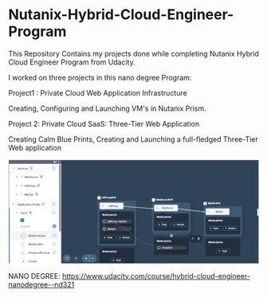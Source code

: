 # Nutanix-Hybrid-Cloud-Engineer-Program
This Repository Contains my projects done while completing Nutanix Hybrid Cloud Engineer Program from Udacity.

I worked on three projects in this nano degree Program:

Project1 : Private Cloud Web Application Infrastructure

Creating, Configuring and Launching VM's in Nutanix Prism. 

Project 2: Private Cloud SaaS: Three-Tier Web Application

Creating Calm Blue Prints, Creating and Launching a full-fledged Three-Tier Web application 

![alt text](https://github.com/esshariprasad/Nutanix-Hybrid-Cloud-Engineer-Program/blob/master/Project2/Screenshot_Project2.png)

NANO DEGREE: https://www.udacity.com/course/hybrid-cloud-engineer-nanodegree--nd321
